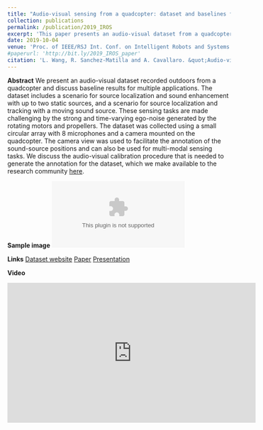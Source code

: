 ```yaml
---
title: "Audio-visual sensing from a quadcopter: dataset and baselines for source localization and sound enhancement"
collection: publications
permalink: /publication/2019_IROS
excerpt: 'This paper presents an audio-visual dataset from a quadcopter for enabling evaluation of sound source localizaiton and sound enhancement.'
date: 2019-10-04
venue: 'Proc. of IEEE/RSJ Int. Conf. on Intelligent Robots and Systems (IROS), Macau, China, Nov 4-8'
#paperurl: 'http://bit.ly/2019_IROS_paper'
citation: 'L. Wang, R. Sanchez-Matilla and A. Cavallaro. &quot;Audio-visual sensing from a quadcopter: dataset and baselines for source localization and sound enhancement.&quot; <i>Proc. of IEEE/RSJ Int. Conf. on Intelligent Robots and Systems (IROS)</i>.'
---
```

**Abstract**
We present an audio-visual dataset recorded outdoors from a quadcopter and discuss baseline results for multiple applications. The dataset includes a scenario for source localization and sound enhancement with up to two static sources, and a scenario for source localization and tracking with a moving sound source. These sensing tasks are made challenging by the strong and time-varying ego-noise generated by the rotating motors and propellers. The dataset was collected using a small circular array with 8 microphones and a camera mounted on the quadcopter. The camera view was used to facilitate the annotation of the sound-source positions and can also be used for multi-modal sensing tasks. We discuss the audio-visual calibration procedure that is needed to generate the annotation for the dataset, which we make available to the research community [here](http://cis.eecs.qmul.ac.uk/projects/avq/).

**Sample image**
![Sample image](https://risama.github.io/files/2019_IROS/sample.eps)

**Links**
[Dataset website](http://cis.eecs.qmul.ac.uk/projects/avq/)
[Paper](http://bit.ly/2019_IROS_paper)
[Presentation](http://bit.ly/2019_IROS_presentation)

**Video**
<iframe width="560" height="315" src="https://risama.github.io/files/2020_ICASSP/video.mp4" frameborder="0" allow="accelerometer; autoplay; encrypted-media; gyroscope; picture-in-picture" allowfullscreen></iframe>